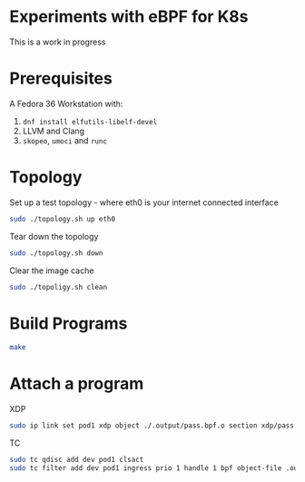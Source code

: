 Experiments with eBPF for K8s
=============================

This is a work in progress

# Prerequisites

A Fedora 36 Workstation with:

1. `dnf install elfutils-libelf-devel`
2. LLVM and Clang
3. `skopeo`, `umoci` and `runc`

# Topology

Set up a test topology - where eth0 is your internet connected interface

```sh
sudo ./topology.sh up eth0
```

Tear down the topology
```sh
sudo ./topology.sh down
```

Clear the image cache
```sh
sudo ./topoligy.sh clean
```

# Build Programs

```sh
make
```

# Attach a program

XDP

```sh
sudo ip link set pod1 xdp object ./.output/pass.bpf.o section xdp/pass
```

TC

```sh
sudo tc qdisc add dev pod1 clsact
sudo tc filter add dev pod1 ingress prio 1 handle 1 bpf object-file .output/filter.bpf.o direct-action 
```
